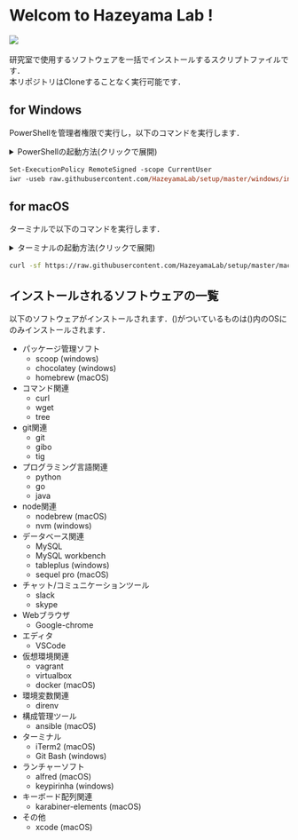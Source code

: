 # Welcom to Hazeyama Lab !

![](https://user-images.githubusercontent.com/27722351/78014568-13e66e00-7383-11ea-9363-d27679e2c3fb.png)

研究室で使用するソフトウェアを一括でインストールするスクリプトファイルです．  
本リポジトリはCloneすることなく実行可能です．  

## for Windows

PowerShellを管理者権限で実行し，以下のコマンドを実行します．

<details>
<summary>PowerShellの起動方法(クリックで展開)</summary>
スタートボタンを右クリックで「Windows PowerShell(管理者)」を選択します．
<img src="./windows/windows.gif">
</details>

```ps
Set-ExecutionPolicy RemoteSigned -scope CurrentUser
iwr -useb raw.githubusercontent.com/HazeyamaLab/setup/master/windows/install.ps1 | iex
```

## for macOS

ターミナルで以下のコマンドを実行します．

<details>
<summary>ターミナルの起動方法(クリックで展開)</summary>
<code>⌘ command</code> + <code>space</code>でSpotlightを開いて「ターミナル」で検索します．
<img src="./macOS/mac.gif">
</details>

```bash
curl -sf https://raw.githubusercontent.com/HazeyamaLab/setup/master/macOS/install.sh | sh -s
```

## インストールされるソフトウェアの一覧

以下のソフトウェアがインストールされます．()がついているものは()内のOSにのみインストールされます．

- パッケージ管理ソフト
  - scoop (windows)
  - chocolatey (windows)
  - homebrew (macOS)
- コマンド関連
  - curl
  - wget
  - tree
- git関連
  - git
  - gibo
  - tig
- プログラミング言語関連
  - python
  - go
  - java
- node関連
  - nodebrew (macOS)
  - nvm (windows)
- データベース関連
  - MySQL
  - MySQL workbench
  - tableplus (windows)
  - sequel pro (macOS)
- チャット/コミュニケーションツール
  - slack
  - skype
- Webブラウザ
  - Google-chrome
- エディタ
  - VSCode
- 仮想環境関連
  - vagrant
  - virtualbox
  - docker (macOS)
- 環境変数関連
  - direnv
- 構成管理ツール
  - ansible (macOS)
- ターミナル
  - iTerm2 (macOS)
  - Git Bash (windows)
- ランチャーソフト
  - alfred (macOS)
  - keypirinha (windows)
- キーボード配列関連
  - karabiner-elements (macOS)
- その他
  - xcode (macOS)
